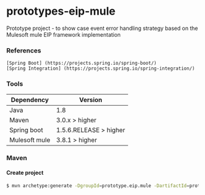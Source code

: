 # prototypes-eip-mule
Prototype project - to show case event error handling strategy based on the Mulesoft mule EIP framework implementation


### References
	[Spring Boot] (https://projects.spring.io/spring-boot/)
	[Spring Integration] (https://projects.spring.io/spring-integration/)
	
### Tools
| Dependency | Version |
| ------ | ------ |
| Java | 1.8 |
| Maven | 3.0.x > higher |
| Spring boot | 1.5.6.RELEASE > higher |
| Mulesoft mule | 3.8.1 > higher |


### Maven

#### Create project
```sh
$ mvn archetype:generate -DgroupId=prototype.eip.mule -DartifactId=prototype-eip-mule -DarchetypeArtifactId=maven-archetype-quickstart -DinteractiveMode=false
```